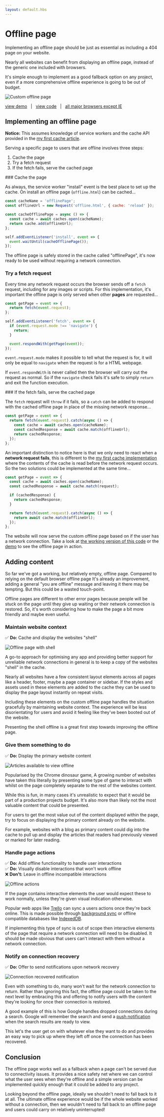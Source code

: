```yaml
---
layout: default.hbs
---
```


<div class="article-header">

  # Offline page

</div>

<p class="subtitle">
  Implementing an offline page should be just as essential as including
  a 404 page on your website.
</p>

Nearly all websites can benefit from displaying an offline page, instead of the generic
one included with browsers.

It's simple enough to implement as a good fallback option on any project, even
if a more comprehensive offline experience is going to be out of budget.

![Custom offline page](/assets/offline-page/offline-page.jpg)

[view demo](https://offline-page.glitch.me/)
&nbsp; | &nbsp;
[view code](https://glitch.com/edit/#!/offline-page)
&nbsp; | &nbsp;
[all major browsers except IE](https://caniuse.com/#search=caches)

## Implementing an offline page

<div class="callout">
  
  **Notice:** This assumes knowledge of service workers and the cache API provided
  in the [my first cache article](/my-first-cache.html).

</div>

Serving a specific page to users that are offline involves three steps:

1. Cache the page
2. Try a fetch request
3. If the fetch fails, serve the cached page

### Cache the page

As always, the service worker "install" event is the best place to set up the
cache. On install an offline page (`offline.html`) can be cached...

```javascript
const cacheName = 'offlinePage';
const offlineUrl = new Request('offline.html', { cache: 'reload' });

const cacheOfflinePage = async () => {
  const cache = await caches.open(cacheName);
  return cache.add(offlineUrl);
};

self.addEventListener('install', event => {
  event.waitUntil(cacheOfflinePage());
});
```

The offline page is safely stored in the cache called "offlinePage", it's now
ready to be used without requiring a network connection.

### Try a fetch request

Every time any network request occurs the browser sends off a `fetch` request,
including for any images or scripts. For this implementation, it's important the
offline page is only served when other **pages** are requested...

```javascript
const getPage = event => {
  return fetch(event.request);
};

self.addEventListener('fetch', event => {
  if (event.request.mode !== 'navigate') {
    return;
  }

  event.respondWith(getPage(event));
});
```

`event.request.mode` makes it possible to tell what the request is for, it will
only be equal to `navigate` when the request is for a HTML webpage.

If `event.respondWith` is never called then the browser will carry out the
request as normal. So if the `navigate` check fails it's safe to simply `return`
and exit the function execution.

### If the fetch fails, serve the cached page

The `fetch` request will `throw` if it fails, so a `catch` can be added to
respond with the cached offline page in place of the missing network response...

```javascript
const getPage = event => {
  return fetch(event.request).catch(async () => {
    const cache = await caches.open(cacheName);
    const cachedResponse = await cache.match(offlineUrl);
    return cachedResponse;
  });
};
```

An important distinction to notice here is that we only need to react when a
**network request fails**, this is different to the
[my first cache implementation](/my-first-cache.html) where the contents
of the cache is read before the network request occurs. So the two solutions
could be implemented at the same time...

```javascript
const getPage = event => {
  const cache = await caches.open(cacheName);
  const cachedResponse = await cache.match(request);

  if (cachedResponse) {
    return cachedResponse;
  }

  return fetch(event.request).catch(async () => {
    return await cache.match(offlineUrl);
  });
};
```

The website will now serve the custom offline page based on if the user has a
network connection. Take a look at [the working version of this code](https://glitch.com/edit/#!/custom-offline-page)
or the [demo](https://custom-offline-page.glitch.me/) to see the offline page in
action.

## Adding content

So far we've got a working, but relatively empty, offline page. Compared to relying
on the default browser offline page It's already an improvement, adding a general
"you are offline" message and leaving it there may be tempting. But this
could be a wasted touch-point.

Offline pages are different to other error pages because people will be stuck
on the page until they give up waiting or their network connection is restored.
So, it's worth considering how to make the page a bit more friendly and maybe even
useful.

### Maintain website context

<div class="callout">
  
  ✅ **Do:** Cache and display the websites "shell"

</div>

![Offline page with shell](/assets/offline-page/offline-with-shell.png)

A go-to approach for optimising any app and providing better support for unreliable
network connections in general is to keep a copy of the websites "shell" in the cache.

Nearly all websites have a few consistent layout elements across all pages like a
header, footer, maybe a page container or sidebar. If the styles and assets used
in these elements are added to the cache they can be used to display the page
layout instantly on repeat visits.

Including these elements on the custom offline page handles the situation
gracefully by maintaining website context. The experience will be less
disorientating for users and avoid it feeling like they've been booted out of
the website.

Presenting the shell offline is a great first step towards improving the offline
page.

### Give them something to do

<div class="callout">
  
  ✅ **Do:** Display the primary website content</br>

</div>

![Articles available to view offline](/assets/offline-page/offline-posts.jpg)

Popularised by the Chrome dinosaur game, A growing number of websites have taken
this literally by presenting some type of game to interact with whilst on the page
completely separate to the rest of the websites content.

While this is fun, in many cases it's unrealistic to expect that it would be part
of a production projects budget. It's also more than likely not the most valuable
content that could be presented.

For users to get the most value out of the content displayed within the page, try
to focus on displaying the primary content already on the website.

For example, websites with a blog as primary content could dig into the cache to
pull up and display the articles that readers had previously viewed or marked for
later reading.

### Handle page actions

<div class="callout">
  
  ✅ **Do:** Add offline functionality to handle user interactions</br>
  ✅ **Do:** Visually disable interactions that won't work offline</br>
  ❌ **Don't:** Leave in offline incompatible interactions

</div>

![Offline actions](/assets/offline-page/offline-actions.jpg)

If the page contains interactive elements the user would expect these to work
normally, unless they're given visual indication otherwise.

Popular web apps like [Trello](https://trello.com/) can sync a users actions once
they're back online. This is made possible through [background sync](https://developers.google.com/web/updates/2015/12/background-sync)
or offline compatible databases like [IndexedDB](https://developer.mozilla.org/en-US/docs/Web/API/IndexedDB_API/Basic_Concepts_Behind_IndexedDB).

If implementing this type of sync is out of scope then interactive elements of
the page that require a network connection will need to be disabled. It should
be made obvious that users can't interact with them without a network connection.

### Notify on connection recovery

<div class="callout">
  
  ✅ **Do:** Offer to send notifications upon network recovery

</div>

![Connection recovered notification](/assets/offline-page/notify-offline.jpg)

Even with something to do, many won't wait for the network connection to return.
Rather than ignoring this fact, the offline page could be taken to the next level
by embracing this and offering to notify users with the content they're looking
for once their connection is restored.

A good example of this is how Google handles dropped connections during a
search. Google will remember the search and send a [push notification](https://developer.mozilla.org/en-US/docs/Web/API/Push_API)
when the search results are ready to view.

This let's the user get on with whatever else they want to do and provides an
easy way to pick up where they left off once the connection has been recovered.

## Conclusion

The offline page works well as a fallback when a page can't be served due to
connectivity issues. It provides a nice safety net where we can control what
the user sees when they're offline and a simple version can be implemented quickly
enough that it could be added to any project.

Looking beyond the offline page, ideally we shouldn't need to fall back to it at
all. The ultimate offline experience would be if the whole website worked without
a connection, then we wouldn't need to fall back to an offline page and users
could carry on relatively uninterrupted!
